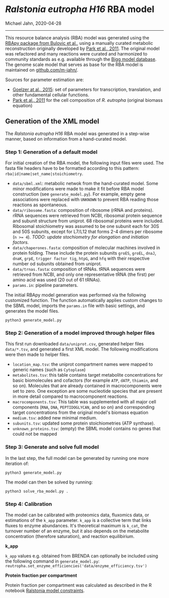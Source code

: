 *Ralstonia eutropha H16* RBA model
================
Michael Jahn,
2020-04-28

***

This resource balance analysis (RBA) model was generated using the [RBApy package from Bulovic et al.](https://doi.org/10.1016/j.ymben.2019.06.001),
using a manually curated metabolic reconstruction originally developed by [Park et al., 2011](http://bmcsystbiol.biomedcentral.com/articles/10.1186/1752-0509-5-101). The original model was refactored and many reactions were curated and harmonized to community standards as e.g. available through the [Bigg model database](bigg.ucsd.edu/). The genome scale model that serves as base for the RBA model is maintained on [github.com/m-jahn/](https://github.com/m-jahn/genome-scale-models).

Sources for parameter estimation are:

 - [Goelzer at al., 2015](https://doi.org/10.1016/j.ymben.2015.10.003): set of parameters for transcription, translation, and other fundamental cellular functions.
 - [Park et al., 2011](http://bmcsystbiol.biomedcentral.com/articles/10.1186/1752-0509-5-101) for the cell composition of *R. eutropha* (original biomass equation)


## Generation of the XML model

The *Ralstonia eutropha H16* RBA model was generated in a step-wise manner,
based on information from a hand-curated model.


### Step 1: Generation of a default model

For initial creation of the RBA model, the following input files were used. The fasta file headers have to be formatted according to this pattern: `rba|id|name|set_name|stoichiometry`.

 - `data/sbml.xml`: metabolic netwok from the hand-curated model. Some minor modifications were made to make it fit before RBA model construction (see `generate_model.py`). For example, empty gene associations were replaced with `UNKNOWN` to prevent RBA reading those reactions as spontaneous.
 - `data/ribosome.fasta`: composition of ribosome (rRNA and proteins). rRNA sequences were retrieved from NCBI, ribosomal protein sequence and subunit structure from uniprot. 68 ribosomal proteins were included. Ribosomal stoichiometry was assumed to be one subunit each for 30S and 50S subunits, except for L7/L12 that forms 2-4 dimers per ribosome (`n >= 4`). *TODO: update stochiometry for elongation and initiation factors.*
 - `data/chaperones.fasta`: composition of molecular machines involved in protein folding. These include the protein subunits `groES`, `groEL`, `dnaJ`, `dnaK`, `grpE`, `trigger factor tig`, `htpG`, and `hfq` with their respective number od subunits obtained from uniprot.
 - `data/trnas.fasta`: composition of tRNAs. tRNA sequences were retrieved from NCBI, and only one representative tRNA (the first) per amino acid was used (20 out of 61 tRNAs).
 - `params.in`: pipeline parameters.

The initial RBApy model generation was performed via the following customized function. The function automatically applies custom changes to the SBML model, imports the `params.in` file with basic settings, and generates the model files.

```
python3 generate_model.py
```

### Step 2: Generation of a model improved through helper files

This first run downloaded `data/uniprot.csv`, generated helper files `data/*.tsv`, and generated a first XML model. The following modifications were then made to helper files.

 - `location_map.tsv`: the uniprot compartment names were mapped to generic names (such as `Cytoplasm`)
 - `metabolites.tsv`: this table contains target metabolite concentrations for basic biomolecules and cofactors (for example `ATP`, `dATP`, `thiamin`, and so on). Molecules that are already contained in macrocomponents were set to zero. One exception are some nucleotide species that are present in more detail compared to macrocomponent reactions.
 - `macrocomponents.tsv`: This table was supplemented with all major cell components (`RNA`, `DNA`, `PEPTIDOGLYCAN`, and so on) and corresponding target concentrations from the original model's biomass equation
 - `medium.tsv`: added new minimal medium.
 - `subunits.tsv`: updated some protein stoichiometries (ATP synthase).
 - `unknown_proteins.tsv`: (empty) the SBML model contains no genes that could not be mapped


### Step 3: Generate and solve full model

In the last step, the full model can be generated by running one more iteration of:
```
python3 generate_model.py
```

The model can then be solved by running:

```
python3 solve_rba_model.py .
```

### Step 4: Calibration

The model can be calibrated with proteomics data, fluxomics data, or estimations of the `k_app` parameter. `k_app` is a collective term that links fluxes to enzyme abundances. It's theoretical maximum is `k_cat`, the turnover number of an enzyme, but it also depends on the metabolite concentration (therefore saturation), and reaction equilibirium.

**k_app**

`k_app` values e.g. obtained from BRENDA can optionally be included using the following command in `generate_model.py`:    `reutropha.set_enzyme_efficiencies('data/enzyme_efficiency.tsv')`

**Protein fraction per compartment**
<!--
Protein fraction per compartment was calculated using the 'RBA estim' functions. Two tables, `calibration/experiment.csv` and `calibration/protein.csv` were prepaeed according to the RBApy manual. The estimation procedure is performed using the following script in the `rba/estim` folder (adapt file path):

```
cd path/to/RBApy/rba/estim
python3 prot_per_compartment.py
```
-->

Protein fraction per compartment was calculated as described in the R notebook [Ralstonia model constraints](https://github.com/m-jahn/R-notebooks).
